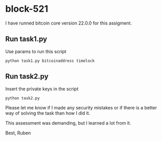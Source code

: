 # block-521

I have runned bitcoin core version 22.0.0 for this assigment.

## Run task1.py
Use params to run this script
```
python task1.py bitcoinaddress timelock
```
## Run task2.py
Insert the private keys in the script

```
python task2.py
```


Please let me know if I made any security mistakes or if there is a better way 
of solving the task than how I did it. 

This assessment was demanding, but I learned a lot from it.

Best,
Ruben
